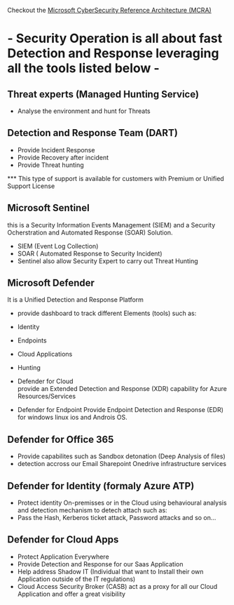 
Checkout the [Microsoft CyberSecurity Reference Architecture (MCRA)](https://www.bing.com/ck/a?!&&p=8b42e6b2ed370f80JmltdHM9MTY3ODA2MDgwMCZpZ3VpZD0wZmRiMWY5ZS1iZjJhLTY3MjUtMjAwYi0wZDlkYmU0ZDY2YmMmaW5zaWQ9NTIwMQ&ptn=3&hsh=3&fclid=0fdb1f9e-bf2a-6725-200b-0d9dbe4d66bc&psq=mcra+microsoft&u=a1aHR0cHM6Ly9sZWFybi5taWNyb3NvZnQuY29tL2VuLXVzL3NlY3VyaXR5L2N5YmVyc2VjdXJpdHktcmVmZXJlbmNlLWFyY2hpdGVjdHVyZS9tY3Jh&ntb=1)

# - Security Operation is all about fast Detection and Response  leveraging all the tools listed below -  
                                                                                                       
## Threat experts (Managed Hunting Service)  
- Analyse the environment and hunt for Threats

## Detection and Response Team (DART)  
- Provide Incident Response
- Provide Recovery after incident
- Provide Threat hunting

*** This type of support is available for customers with Premium or Unified Support License  

## Microsoft Sentinel  
this is a Security Information Events Management (SIEM) and a Security Ocherstration and Automated Response (SOAR) Solution.

- SIEM (Event Log Collection)
- SOAR ( Automated Response to Security Incident)
- Sentinel also allow Security Expert to carry out Threat Hunting

## Microsoft Defender  
It is a Unified Detection and Response Platform  
- provide dashboard to track different Elements (tools) such as: 

 - Identity 
 - Endpoints  
 - Cloud Applications  
 - Hunting  
 
- Defender for Cloud   
provide an Extended  Detection and Response (XDR) capability for Azure Resources/Services

- Defender for Endpoint 
Provide Endpoint Detection and Response (EDR) for windows linux ios and Androis OS.  

## Defender for Office 365  
- Provide capabilites such as Sandbox detonation (Deep Analysis of files)
 - detection accross our Email Sharepoint Onedrive infrastructure  services  

## Defender for Identity (formaly Azure ATP)  
- Protect identity On-premisses or in the Cloud using behavioural analysis and detection mechanism to detech attach such as:   
 - Pass the Hash, Kerberos ticket attack, Password attacks and so on...  

## Defender for Cloud Apps  
- Protect Application Everywhere  
- Provide Detection and Response for our Saas Application  
- Help address Shadow IT  (Individual that want to Install their own Application outside of the IT regulations)  
- Cloud Access Security Broker (CASB) act as a proxy for all our Cloud Application  and offer a great visibility  




